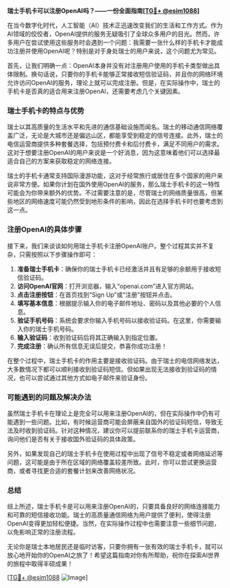 **瑞士手机卡可以注册OpenAI吗？——一份全面指南[[TG💪+ @esim1088](https://t.me/s/esim1088)]**

在当今数字化时代，人工智能（AI）技术正迅速改变我们的生活和工作方式。作为AI领域的佼佼者，OpenAI提供的服务无疑吸引了全球众多用户的目光。然而，许多用户在尝试使用这些服务时会遇到一个问题：我需要一张什么样的手机卡才能成功注册并使用OpenAI呢？特别是对于身处瑞士的用户来说，这个问题尤为常见。

首先，让我们明确一点：OpenAI本身并没有对注册用户使用的手机卡类型做出具体限制。换句话说，只要你的手机卡能够正常接收短信验证码，并且你的网络环境允许访问OpenAI的服务，理论上就可以完成注册。但是，在实际操作中，瑞士的手机卡是否真的适合用来注册OpenAI，还需要考虑几个关键因素。

### 瑞士手机卡的特点与优势

瑞士以其高质量的生活水平和先进的通信基础设施而闻名。瑞士的移动通信网络覆盖广泛，无论是大城市还是偏远山区，都能享受到稳定的信号连接。此外，瑞士的电信运营商提供多种套餐选择，包括预付费卡和后付费卡，满足不同用户的需求。这对于想要注册OpenAI的用户来说是一个好消息，因为这意味着他们可以选择最适合自己的方案来获取稳定的网络连接。

瑞士的手机卡通常支持国际漫游功能，这对于经常旅行或居住在多个国家的用户来说非常方便。如果你计划在国外使用OpenAI的服务，那么瑞士手机卡的这一特性可能会为你带来额外的优势。不过需要注意的是，尽管瑞士的网络质量很高，但某些地区的网络速度可能仍然受到地形条件的影响，因此在选择手机卡时也要考虑到这一点。

### 注册OpenAI的具体步骤

接下来，我们来谈谈如何用瑞士手机卡注册OpenAI账户。整个过程其实并不复杂，只需按照以下步骤操作即可：

1. **准备瑞士手机卡**：确保你的瑞士手机卡已经激活并且有足够的余额用于接收短信验证码。
2. **访问OpenAI官网**：打开浏览器，输入“openai.com”进入官方网站。
3. **点击注册按钮**：在首页找到“Sign Up”或“注册”按钮并点击。
4. **填写基本信息**：根据提示输入你的电子邮件地址、密码以及其他必要的个人信息。
5. **验证手机号码**：系统会要求你输入手机号码以接收验证码。在这里，你需要输入你的瑞士手机号码。
6. **输入验证码**：收到验证码后将其正确输入到指定位置。
7. **完成注册**：确认所有信息无误后提交，恭喜你成功注册！

在整个过程中，瑞士手机卡的作用主要是接收验证码。由于瑞士的电信网络发达，大多数情况下都可以顺利接收到验证码短信。但如果出现无法接收到验证码的情况，也可以尝试通过其他方式如电子邮件来验证身份。

### 可能遇到的问题及解决办法

虽然瑞士手机卡在理论上是完全可以用来注册OpenAI的，但在实际操作中仍有可能遇到一些问题。比如，有时候运营商可能会屏蔽来自国外的验证码短信，导致无法及时收到验证码。针对这种情况，建议你可以提前联系你的瑞士手机卡运营商，询问他们是否有关于接收国外验证码的具体政策。

另外，如果发现自己的瑞士手机卡在使用过程中出现了信号不稳定或者网络延迟等问题，这可能是由于所在区域的网络覆盖较差所致。此时，你可以尝试更换运营商，或者寻找更合适的套餐计划来改善网络状况。

### 总结

综上所述，瑞士手机卡是可以用来注册OpenAI的，只要具备良好的网络连接能力和可靠的短信接收功能。瑞士的高质量通信网络为用户提供了便利，使得注册OpenAI变得更加轻松便捷。当然，在实际操作过程中也需要注意一些细节问题，以免影响正常的注册流程。

无论你是瑞士本地居民还是临时访客，只要你拥有一张有效的瑞士手机卡，就可以放心地开始你的OpenAI之旅了！希望这篇指南对你有所帮助，祝你在探索AI世界的旅程中取得丰硕成果！

[[TG💪+ @esim1088](https://t.me/s/esim1088) ![Image](https://i.postimg.cc/4NQfJmqS/Snipaste-2025-05-13-00-14-12.png)]